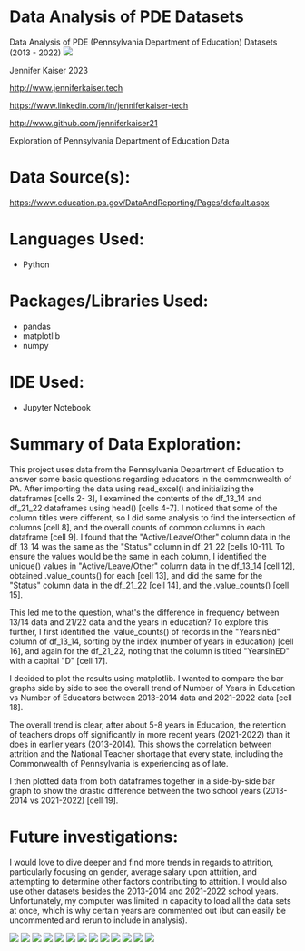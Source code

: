 # Data Analysis of PDE Datasets
Data Analysis of PDE (Pennsylvania Department of Education) Datasets (2013 - 2022)
<img src="https://github.com/jenniferKaiser21/PDE_data_analysis/blob/e69ab19f2010380bb562a32b19bd47cda1bf7c20/images/cell_19.png">

Jennifer Kaiser 2023

<a href="http://www.jenniferkaiser.tech">http://www.jenniferkaiser.tech</a>

<a href="https://www.linkedin.com/in/jenniferkaiser-tech">https://www.linkedin.com/in/jenniferkaiser-tech</a>

<a href="http://www.github.com/jenniferkaiser21">http://www.github.com/jenniferkaiser21</a>


Exploration of Pennsylvania Department of Education Data

# Data Source(s):
https://www.education.pa.gov/DataAndReporting/Pages/default.aspx

# Languages Used:
* Python

# Packages/Libraries Used:
* pandas
* matplotlib
* numpy

# IDE Used:
* Jupyter Notebook

# Summary of Data Exploration: 
This project uses data from the Pennsylvania Department of Education to answer some basic questions regarding educators in the commonwealth of PA.
After importing the data using read_excel() and initializing the dataframes [cells 2- 3], I examined the contents of the df_13_14 and df_21_22 dataframes using head() [cells 4-7]. I noticed that some of the column titles were different, so I did some analysis to find the intersection of columns [cell 8], and the overall counts of common columns in each dataframe [cell 9]. I found that the "Active/Leave/Other" column data in the df_13_14 was the same as the "Status" column in df_21_22 [cells 10-11]. To ensure the values would be the same in each column, I identified the unique() values in "Active/Leave/Other" column data in the df_13_14 [cell 12], obtained .value_counts() for each [cell 13], and did the same for the "Status" column data in the df_21_22 [cell 14], and the .value_counts() [cell 15]. 

This led me to the question, what's the difference in frequency between 13/14 data and 21/22 data and the years in education? To explore this further, I first identified the .value_counts() of records in the "YearsInEd" column of df_13_14, sorting by the index (number of years in education) [cell 16], and again for the df_21_22, noting that the column is titled "YearsInED" with a capital "D" [cell 17]. 

I decided to plot the results using matplotlib. I wanted to compare the bar graphs side by side to see the overall trend of Number of Years in Education vs Number of Educators between 2013-2014 data and 2021-2022 data [cell 18].

The overall trend is clear, after about 5-8 years in Education, the retention of teachers drops off significantly in more recent years (2021-2022) than it does in earlier years (2013-2014). This shows the correlation between attrition and the National Teacher shortage that every state, including the Commonwealth of Pennsylvania is experiencing as of late.

I then plotted data from both dataframes together in a side-by-side bar graph to show the drastic difference between the two school years (2013-2014 vs 2021-2022) [cell 19].

# Future investigations:
I would love to dive deeper and find more trends in regards to attrition, particularly focusing on gender, average salary upon attrition, and attempting to determine other factors contributing to attrition. I would also use other datasets besides the 2013-2014 and 2021-2022 school years. Unfortunately, my computer was limited in capacity to load all the data sets at once, which is why certain years are commented out (but can easily be uncommented and rerun to include in analysis).

<img src="https://github.com/jenniferKaiser21/PDE_data_analysis/blob/e69ab19f2010380bb562a32b19bd47cda1bf7c20/images/cell_2_3.png">
<img src="https://github.com/jenniferKaiser21/PDE_data_analysis/blob/e69ab19f2010380bb562a32b19bd47cda1bf7c20/images/cell_4.png">
<img src="https://github.com/jenniferKaiser21/PDE_data_analysis/blob/e69ab19f2010380bb562a32b19bd47cda1bf7c20/images/cell_5.png">
<img src="https://github.com/jenniferKaiser21/PDE_data_analysis/blob/e69ab19f2010380bb562a32b19bd47cda1bf7c20/images/cell_6.png">
<img src="https://github.com/jenniferKaiser21/PDE_data_analysis/blob/e69ab19f2010380bb562a32b19bd47cda1bf7c20/images/cell_7.png">
<img src="https://github.com/jenniferKaiser21/PDE_data_analysis/blob/e69ab19f2010380bb562a32b19bd47cda1bf7c20/images/cell_8.png">
<img src="https://github.com/jenniferKaiser21/PDE_data_analysis/blob/e69ab19f2010380bb562a32b19bd47cda1bf7c20/images/cell_9.png">
<img src="https://github.com/jenniferKaiser21/PDE_data_analysis/blob/e69ab19f2010380bb562a32b19bd47cda1bf7c20/images/cell_10_11.png">
<img src="https://github.com/jenniferKaiser21/PDE_data_analysis/blob/e69ab19f2010380bb562a32b19bd47cda1bf7c20/images/cell_12_15.png">
<img src="https://github.com/jenniferKaiser21/PDE_data_analysis/blob/e69ab19f2010380bb562a32b19bd47cda1bf7c20/images/cell_16.png">
<img src="https://github.com/jenniferKaiser21/PDE_data_analysis/blob/e69ab19f2010380bb562a32b19bd47cda1bf7c20/images/cell_17.png">
<img src="https://github.com/jenniferKaiser21/PDE_data_analysis/blob/e69ab19f2010380bb562a32b19bd47cda1bf7c20/images/cell_18.png">
<img src="https://github.com/jenniferKaiser21/PDE_data_analysis/blob/e69ab19f2010380bb562a32b19bd47cda1bf7c20/images/cell_19.png">

